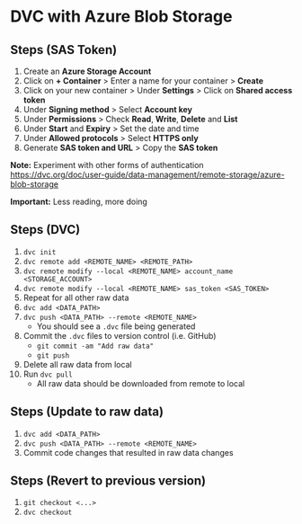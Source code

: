 # DVC with Azure Blob Storage

## Steps (SAS Token)

1. Create an **Azure Storage Account**
2. Click on **+ Container** > Enter a name for your container > **Create**
3. Click on your new container > Under **Settings** > Click on **Shared access token**
4. Under **Signing method** > Select **Account key**
5. Under **Permissions** > Check **Read**, **Write**, **Delete** and **List**
6. Under **Start** and **Expiry** > Set the date and time
7. Under **Allowed protocols** > Select **HTTPS only**
8. Generate **SAS token and URL** > Copy the **SAS token**

**Note:** Experiment with other forms of authentication https://dvc.org/doc/user-guide/data-management/remote-storage/azure-blob-storage

**Important:** Less reading, more doing

## Steps (DVC)

1. `dvc init`
2. `dvc remote add <REMOTE_NAME> <REMOTE_PATH>`
3. `dvc remote modify --local <REMOTE_NAME> account_name <STORAGE_ACCOUNT>`
4. `dvc remote modify --local <REMOTE_NAME> sas_token <SAS_TOKEN>`
5. Repeat for all other raw data
6. `dvc add <DATA_PATH>`
7. `dvc push <DATA_PATH> --remote <REMOTE_NAME>`
   - You should see a `.dvc` file being generated
8. Commit the `.dvc` files to version control (i.e. GitHub)
   - `git commit -am "Add raw data"`
   - `git push`
9. Delete all raw data from local
10. Run `dvc pull`
    - All raw data should be downloaded from remote to local

## Steps (Update to raw data)

1. `dvc add <DATA_PATH>`
2. `dvc push <DATA_PATH> --remote <REMOTE_NAME>`
3. Commit code changes that resulted in raw data changes

## Steps (Revert to previous version)

1. `git checkout <...>`
2. `dvc checkout`
